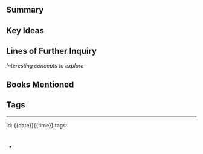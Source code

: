 ## Summary

## Key Ideas

## Lines of Further Inquiry
*Interesting concepts to explore*

## Books Mentioned

## Tags


---

id: {{date}}{{time}}
tags:
 - #

